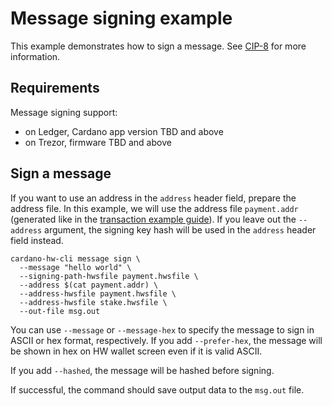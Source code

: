 # Message signing example

This example demonstrates how to sign a message. See [CIP-8](https://github.com/cardano-foundation/CIPs/blob/master/CIP-0008/README.md) for more information.

## Requirements

Message signing support:
<!-- TODO update versions -->
* on Ledger, Cardano app version TBD and above
* on Trezor, firmware TBD and above

## Sign a message

If you want to use an address in the `address` header field, prepare the address file. In this example, we will use the address file `payment.addr` (generated like in the [transaction example guide](./transaction-example.md)). If you leave out the `--address` argument, the signing key hash will be used in the `address` header field instead.

```
cardano-hw-cli message sign \
  --message "hello world" \
  --signing-path-hwsfile payment.hwsfile \
  --address $(cat payment.addr) \
  --address-hwsfile payment.hwsfile \
  --address-hwsfile stake.hwsfile \
  --out-file msg.out
```

You can use `--message` or `--message-hex` to specify the message to sign in ASCII or hex format, respectively. If you add `--prefer-hex`, the message will be shown in hex on HW wallet screen even if it is valid ASCII.

If you add `--hashed`, the message will be hashed before signing.

If successful, the command should save output data to the `msg.out` file.
